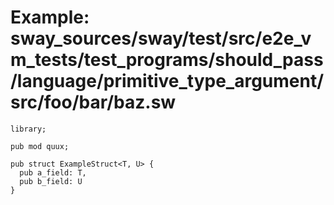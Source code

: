 # Example: sway_sources/sway/test/src/e2e_vm_tests/test_programs/should_pass/language/primitive_type_argument/src/foo/bar/baz.sw

```sway
library;

pub mod quux;

pub struct ExampleStruct<T, U> {
  pub a_field: T,
  pub b_field: U 
}

```

